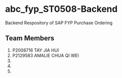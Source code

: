 # abc_fyp_ST0508-Backend
Backend Respository of SAP FYP Purchase Ordering

## Team Members
1. P2008716 TAY JIA HUI
2. P2129583 AMALIE CHUA QI WEI
3. 
4. 
5. 